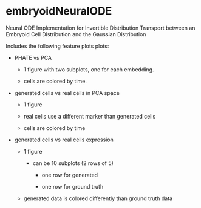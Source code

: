 # embryoidNeuralODE
Neural ODE Implementation for Invertible Distribution Transport between an Embryoid Cell Distribution and the Gaussian Distribution

Includes the following feature plots plots:

- PHATE vs PCA
    
    + 1 figure with two subplots, one for each embedding. 
    
    + cells are colored by time.

- generated cells vs real cells in PCA space
    
    + 1 figure
    
    + real cells use a different marker than generated cells
    
    + cells are colored by time

- generated cells vs real cells expression
    
    + 1 figure
    
        - can be 10 subplots (2 rows of 5) 

            + one row for generated 
        
            + one row for ground truth 
            
    + generated data is colored differently than ground truth data

